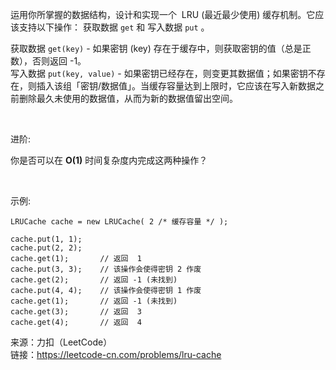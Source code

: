 运用你所掌握的数据结构，设计和实现一个  LRU (最近最少使用) 缓存机制。它应该支持以下操作： 获取数据 ```get``` 和 写入数据 ```put``` 。

获取数据 ```get(key)``` - 如果密钥 (key) 存在于缓存中，则获取密钥的值（总是正数），否则返回 -1。  
写入数据 ```put(key, value)``` - 如果密钥已经存在，则变更其数据值；如果密钥不存在，则插入该组「密钥/数据值」。当缓存容量达到上限时，它应该在写入新数据之前删除最久未使用的数据值，从而为新的数据值留出空间。

 

进阶:  

你是否可以在 **O(1)** 时间复杂度内完成这两种操作？

 

示例:
```
LRUCache cache = new LRUCache( 2 /* 缓存容量 */ );

cache.put(1, 1);
cache.put(2, 2);
cache.get(1);       // 返回  1
cache.put(3, 3);    // 该操作会使得密钥 2 作废
cache.get(2);       // 返回 -1 (未找到)
cache.put(4, 4);    // 该操作会使得密钥 1 作废
cache.get(1);       // 返回 -1 (未找到)
cache.get(3);       // 返回  3
cache.get(4);       // 返回  4
```
来源：力扣（LeetCode）  
链接：https://leetcode-cn.com/problems/lru-cache